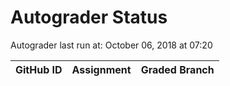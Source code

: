 # Autograder Status
Autograder last run at: October 06, 2018 at 07:20

| GitHub ID | Assignment | Graded Branch |
|-----------|------------|---------------|
